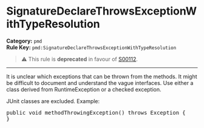 # SignatureDeclareThrowsExceptionWithTypeResolution
**Category:** `pmd`<br/>
**Rule Key:** `pmd:SignatureDeclareThrowsExceptionWithTypeResolution`<br/>
> :warning: This rule is **deprecated** in favour of [S00112](https://rules.sonarsource.com/java/RSPEC-00112).

-----

It is unclear which exceptions that can be thrown from the methods.
It might be difficult to document and understand the vague interfaces.
Use either a class derived from RuntimeException or a checked exception.

JUnit classes are excluded. Example:
<pre>
public void methodThrowingException() throws Exception {
}
</pre>
